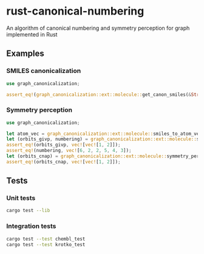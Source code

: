 # rust-canonical-numbering
An algorithm of canonical numbering and symmetry perception for graph implemented in Rust

## Examples 

### SMILES canonicalization 
```rust 
use graph_canonicalization;

assert_eq!(graph_canonicalization::ext::molecule::get_canon_smiles(&String::from("c1ccccc1CN")), "NCc1ccccc1".to_string());
```

### Symmetry perception
```rust
use graph_canonicalization;

let atom_vec = graph_canonicalization::ext::molecule::smiles_to_atom_vec("C(C)(C)CCN");
let (orbits_givp, numbering) = graph_canonicalization::ext::molecule::symmetry_perception_givp(&atom_vec);
assert_eq!(orbits_givp, vec![vec![1, 2]]);
assert_eq!(numbering, vec![6, 2, 2, 5, 4, 3]);
let (orbits_cnap) = graph_canonicalization::ext::molecule::symmetry_perception_cnap(&atom_vec, &orbits_givp, &numbering);
assert_eq!(orbits_cnap, vec![vec![1, 2]]);
``` 

## Tests

### Unit tests
```sh
cargo test --lib
```

### Integration tests 
```sh
cargo test --test chembl_test
cargo test --test krotko_test
```